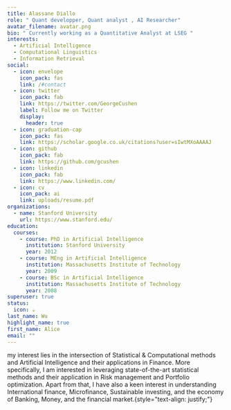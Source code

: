 ```yaml
---
title: Alassane Diallo
role: " Quant developper, Quant analyst , AI Researcher"
avatar_filename: avatar.png
bio: " Currently working as a Quantitative Analyst at LSEG "
interests:
  - Artificial Intelligence
  - Computational Linguistics
  - Information Retrieval
social:
  - icon: envelope
    icon_pack: fas
    link: /#contact
  - icon: twitter
    icon_pack: fab
    link: https://twitter.com/GeorgeCushen
    label: Follow me on Twitter
    display:
      header: true
  - icon: graduation-cap
    icon_pack: fas
    link: https://scholar.google.co.uk/citations?user=sIwtMXoAAAAJ
  - icon: github
    icon_pack: fab
    link: https://github.com/gcushen
  - icon: linkedin
    icon_pack: fab
    link: https://www.linkedin.com/
  - icon: cv
    icon_pack: ai
    link: uploads/resume.pdf
organizations:
  - name: Stanford University
    url: https://www.stanford.edu/
education:
  courses:
    - course: PhD in Artificial Intelligence
      institution: Stanford University
      year: 2012
    - course: MEng in Artificial Intelligence
      institution: Massachusetts Institute of Technology
      year: 2009
    - course: BSc in Artificial Intelligence
      institution: Massachusetts Institute of Technology
      year: 2008
superuser: true
status:
  icon: ☕️
last_name: Wu
highlight_name: true
first_name: Alice
email: ""
---
```

my interest lies in the intersection of Statistical & Computational methods and Artificial Intelligence and their applications in Finance. More specifically, I am interested in leveraging state-of-the-art statistical methods and their application in Risk management and Portfolio optimization. Apart from that, I have also a keen interest in understanding International finance, Microfinance, Sustainable investing, and the economy of Banking, Money, and the financial market.{style="text-align: justify;"}